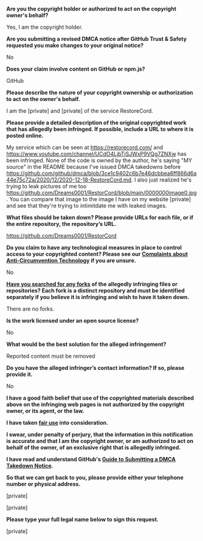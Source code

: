 **Are you the copyright holder or authorized to act on the copyright owner's behalf?**

Yes, I am the copyright holder.

**Are you submitting a revised DMCA notice after GitHub Trust & Safety requested you make changes to your original notice?**

No

**Does your claim involve content on GitHub or npm.js?**

GitHub

**Please describe the nature of your copyright ownership or authorization to act on the owner's behalf.**

I am the [private] and [private] of the service RestoreCord.

**Please provide a detailed description of the original copyrighted work that has allegedly been infringed. If possible, include a URL to where it is posted online.**

My service which can be seen at https://restorecord.com/ and https://www.youtube.com/channel/UCdO4LjbTjSJWxP9VQg7ZNXw has been infringed. None of the code is owned by the author, he's saying "MY source" in the README because I've issued DMCA takedowns before https://github.com/github/dmca/blob/3ce1c9402c6b7e46dcbbea6ff866d6a44e75c72a/2020/12/2020-12-18-RestoreCord.md. I also just realized he's trying to leak pictures of me too https://github.com/Dreams0001/RestorCord/blob/main/0000000image0.jpg. You can compare that image to the image I have on my website [private] and see that they're trying to intimitdate me with leaked images.

**What files should be taken down? Please provide URLs for each file, or if the entire repository, the repository’s URL.**

https://github.com/Dreams0001/RestorCord

**Do you claim to have any technological measures in place to control access to your copyrighted content? Please see our <a href="https://docs.github.com/articles/guide-to-submitting-a-dmca-takedown-notice#complaints-about-anti-circumvention-technology">Complaints about Anti-Circumvention Technology</a> if you are unsure.**

No

**<a href="https://docs.github.com/articles/dmca-takedown-policy#b-what-about-forks-or-whats-a-fork">Have you searched for any forks</a> of the allegedly infringing files or repositories? Each fork is a distinct repository and must be identified separately if you believe it is infringing and wish to have it taken down.**

There are no forks.

**Is the work licensed under an open source license?**

No

**What would be the best solution for the alleged infringement?**

Reported content must be removed

**Do you have the alleged infringer’s contact information? If so, please provide it.**

No

**I have a good faith belief that use of the copyrighted materials described above on the infringing web pages is not authorized by the copyright owner, or its agent, or the law.**

**I have taken <a href="https://www.lumendatabase.org/topics/22">fair use</a> into consideration.**

**I swear, under penalty of perjury, that the information in this notification is accurate and that I am the copyright owner, or am authorized to act on behalf of the owner, of an exclusive right that is allegedly infringed.**

**I have read and understand GitHub's <a href="https://docs.github.com/articles/guide-to-submitting-a-dmca-takedown-notice/">Guide to Submitting a DMCA Takedown Notice</a>.**

**So that we can get back to you, please provide either your telephone number or physical address.**

[private]

[private]

**Please type your full legal name below to sign this request.**

[private]
